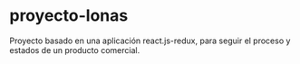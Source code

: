 # proyecto-lonas
Proyecto basado en una aplicación react.js-redux, para seguir el proceso y estados de un producto comercial.
